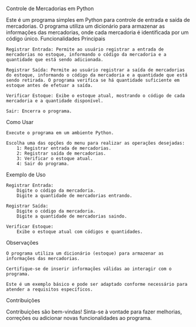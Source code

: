 Controle de Mercadorias em Python

Este é um programa simples em Python para controle de entrada e saída de mercadorias. O programa utiliza um dicionário para armazenar as informações das mercadorias, onde cada mercadoria é identificada por um código único.
Funcionalidades Principais

    Registrar Entrada: Permite ao usuário registrar a entrada de mercadorias no estoque, informando o código da mercadoria e a quantidade que está sendo adicionada.

    Registrar Saída: Permite ao usuário registrar a saída de mercadorias do estoque, informando o código da mercadoria e a quantidade que está sendo retirada. O programa verifica se há quantidade suficiente em estoque antes de efetuar a saída.

    Verificar Estoque: Exibe o estoque atual, mostrando o código de cada mercadoria e a quantidade disponível.

    Sair: Encerra o programa.

Como Usar

    Execute o programa em um ambiente Python.

    Escolha uma das opções do menu para realizar as operações desejadas:
        1: Registrar entrada de mercadorias.
        2: Registrar saída de mercadorias.
        3: Verificar o estoque atual.
        4: Sair do programa.

Exemplo de Uso

    Registrar Entrada:
        Digite o código da mercadoria.
        Digite a quantidade de mercadorias entrando.

    Registrar Saída:
        Digite o código da mercadoria.
        Digite a quantidade de mercadorias saindo.

    Verificar Estoque:
        Exibe o estoque atual com códigos e quantidades.

Observações

    O programa utiliza um dicionário (estoque) para armazenar as informações das mercadorias.

    Certifique-se de inserir informações válidas ao interagir com o programa.

    Este é um exemplo básico e pode ser adaptado conforme necessário para atender a requisitos específicos.

Contribuições

Contribuições são bem-vindas! Sinta-se à vontade para fazer melhorias, correções ou adicionar novas funcionalidades ao programa.
